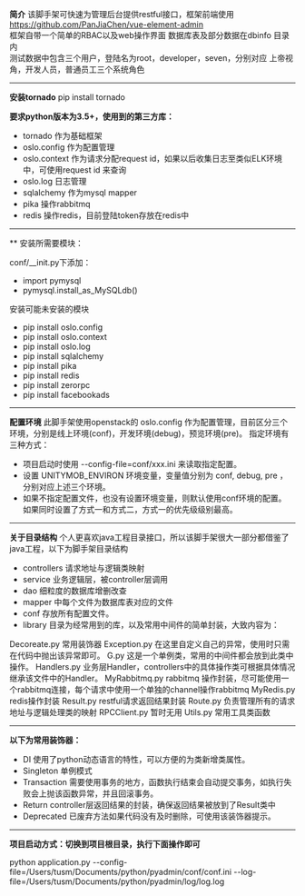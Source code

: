 **简介**
该脚手架可快速为管理后台提供restful接口，框架前端使用 https://github.com/PanJiaChen/vue-element-admin  
框架自带一个简单的RBAC以及web操作界面
数据库表及部分数据在dbinfo 目录内  
测试数据中包含三个用户，登陆名为root，developer，seven，分别对应 上帝视角，开发人员，普通员工三个系统角色  

___________________________________________________________________________________________________________________

**安装tornado**
pip install tornado


**要求python版本为3.5+，使用到的第三方库：**  
 - tornado 作为基础框架
 - oslo.config 作为配置管理
 - oslo.context 作为请求分配request id，如果以后收集日志至类似ELK环境中，可使用request id 来查询  
 - oslo.log 日志管理
 - sqlalchemy 作为mysql mapper
 - pika 操作rabbitmq
 - redis 操作redis，目前登陆token存放在redis中

___________________________________________________________________________________________________________________

** 安装所需要模块：

conf/__init.py下添加：

 - import pymysql
 - pymysql.install_as_MySQLdb()

安装可能未安装的模块

 - pip install oslo.config
 - pip install oslo.context
 - pip install oslo.log
 - pip install sqlalchemy
 - pip install pika
 - pip install redis
 - pip install zerorpc
 - pip install facebookads

___________________________________________________________________________________________________________________

**配置环境**
此脚手架使用openstack的 oslo.config 作为配置管理，目前区分三个环境，分别是线上环境(conf)，开发环境(debug)，预览环境(pre)。
指定环境有三种方式：

 - 项目启动时使用 --config-file=conf/xxx.ini 来读取指定配置。  
 - 设置 UNITYMOB_ENVIRON 环境变量，变量值分别为 conf, debug, pre ，分别对应上述三个环境。  
 - 如果不指定配置文件，也没有设置环境变量，则默认使用conf环境的配置。  
如果同时设置了方式一和方式二，方式一的优先级级别最高。 

___________________________________________________________________________________________________________________

**关于目录结构**
个人更喜欢java工程目录接口，所以该脚手架很大一部分都借鉴了java工程，以下为脚手架目录结构  
 - controllers 请求地址与逻辑类映射
 - service 业务逻辑层，被controller层调用
 - dao 细粒度的数据库增删改查
 - mapper 中每个文件为数据库表对应的文件
 - conf 存放所有配置文件。
 - library 目录为经常用到的库，以及常用中间件的简单封装，大致内容为：  

Decoreate.py 常用装饰器
Exception.py 在这里自定义自己的异常，使用时只需在代码中抛出该异常即可。
G.py 这是一个单例类，常用的中间件都会放到此类中操作。
Handlers.py 业务层Handler，controllers中的具体操作类可根据具体情况继承该文件中的Handler。
MyRabbitmq.py rabbitmq 操作封装，尽可能使用一个rabbitmq连接，每个请求中使用一个单独的channel操作rabbitmq
MyRedis.py redis操作封装
Result.py restful请求返回结果封装
Route.py 负责管理所有的请求地址与逻辑处理类的映射
RPCClient.py 暂时无用
Utils.py 常用工具类函数

___________________________________________________________________________________________________________________

**以下为常用装饰器：**  

 - DI 使用了python动态语言的特性，可以方便的为类新增类属性。
 - Singleton 单例模式
 - Transaction 需要使用事务的地方，函数执行结束会自动提交事务，如执行失败会上抛该函数异常，并且回滚事务。
 - Return controller层返回结果的封装，确保返回结果被放到了Result类中
 - Deprecated 已废弃方法如果代码没有及时删除，可使用该装饰器提示。


___________________________________________________________________________________________________________________

**项目启动方式：切换到项目根目录，执行下面操作即可**

python application.py --config-file=/Users/tusm/Documents/python/pyadmin/conf/conf.ini --log-file=/Users/tusm/Documents/python/pyadmin/log/log.log
